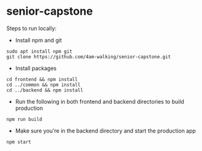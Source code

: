# senior-capstone

Steps to run locally:
- Install npm and git
```
sudo apt install npm git
git clone https://github.com/4am-walking/senior-capstone.git
```
- Install packages
```
cd frontend && npm install
cd ../common && npm install
cd ../backend && npm install
```
- Run the following in both frontend and backend directories to build production
```
npm run build
```
- Make sure you're in the backend directory and start the production app
```
npm start
```
